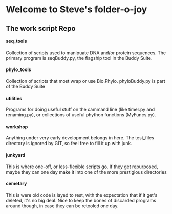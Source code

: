 Welcome to Steve's folder-o-joy
===============================
The work script Repo
--------------------

#### seq_tools
Collection of scripts used to manipuate DNA and/or protein sequences. The primary program is seqBuddy.py, the flagship 
tool in the Buddy Suite.

#### phylo_tools
Collection of scripts that most wrap or use Bio.Phylo. phyloBuddy.py is part of the Buddy Suite

#### utilities
Programs for doing useful stuff on the cammand line (like timer.py and renaming.py), or collections of useful phython
functions (MyFuncs.py).

#### workshop
Anything under very early development belongs in here. The test_files directory is ignored by GIT, so feel free to fill 
it up with junk.

#### junkyard
This is where one-off, or less-flexible scripts go. If they get repurposed, maybe they can one day make it into one of
the more prestigious directories

#### cemetary
This is were old code is layed to rest, with the expectation that if it get's deleted, it's no big deal. Nice to keep 
the bones of discarded programs around though, in case they can be retooled one day.

